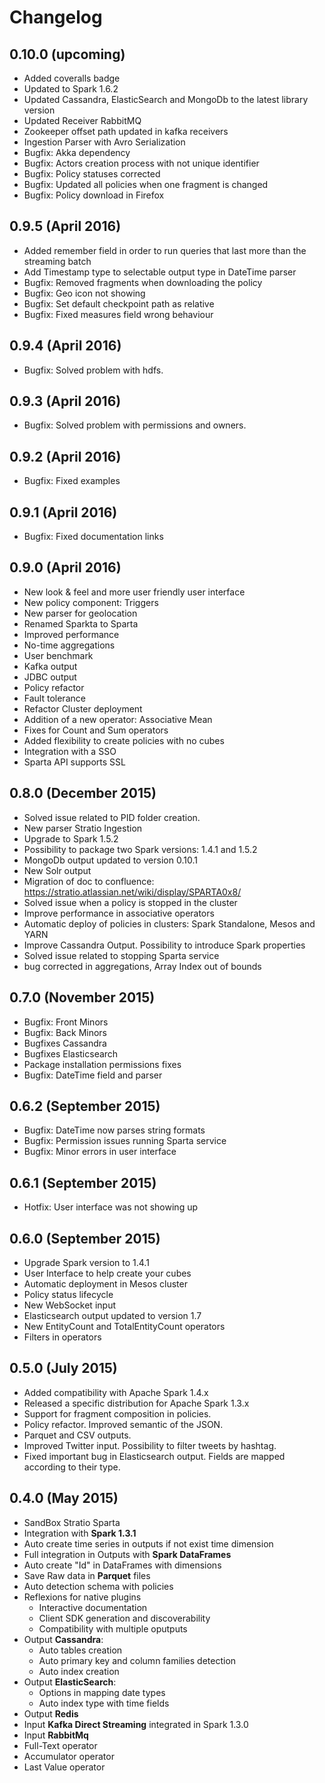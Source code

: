 # Changelog

## 0.10.0 (upcoming)

- Added coveralls badge
- Updated to Spark 1.6.2
- Updated Cassandra, ElasticSearch and MongoDb to the latest library version
- Updated Receiver RabbitMQ
- Zookeeper offset path updated in kafka receivers
- Ingestion Parser with Avro Serialization
- Bugfix: Akka dependency
- Bugfix: Actors creation process with not unique identifier
- Bugfix: Policy statuses corrected
- Bugfix: Updated all policies when one fragment is changed
- Bugfix: Policy download in Firefox

## 0.9.5 (April 2016)

- Added remember field in order to run queries that last more than the streaming batch
- Add Timestamp type to selectable output type in DateTime parser
- Bugfix: Removed fragments when downloading the policy
- Bugfix: Geo icon not showing
- Bugfix: Set default checkpoint path as relative
- Bugfix: Fixed measures field wrong behaviour

## 0.9.4 (April 2016)

- Bugfix: Solved problem with hdfs.

## 0.9.3 (April 2016)

- Bugfix: Solved problem with permissions and owners.

## 0.9.2 (April 2016)

- Bugfix: Fixed examples

## 0.9.1 (April 2016)

- Bugfix: Fixed documentation links

## 0.9.0 (April 2016)

- New look & feel and more user friendly user interface
- New policy component: Triggers
- New parser for geolocation
- Renamed Sparkta to Sparta
- Improved performance
- No-time aggregations
- User benchmark
- Kafka output
- JDBC output
- Policy refactor
- Fault tolerance
- Refactor Cluster deployment
- Addition of a new operator: Associative Mean
- Fixes for Count and Sum operators 
- Added flexibility to create policies with no cubes 
- Integration with a SSO 
- Sparta API supports SSL

## 0.8.0 (December 2015)

- Solved issue related to PID folder creation.
- New parser Stratio Ingestion
- Upgrade to Spark 1.5.2
- Possibility to package two Spark versions: 1.4.1 and 1.5.2
- MongoDb output updated to version 0.10.1
- New Solr output
- Migration of doc to confluence: https://stratio.atlassian.net/wiki/display/SPARTA0x8/
- Solved issue when a policy is stopped in the cluster
- Improve performance in associative operators
- Automatic deploy of policies in clusters: Spark Standalone, Mesos and YARN
- Improve Cassandra Output. Possibility to introduce Spark properties
- Solved issue related to stopping Sparta service
- bug corrected in aggregations, Array Index out of bounds

## 0.7.0 (November 2015)

- Bugfix: Front Minors
- Bugfix: Back Minors
- Bugfixes Cassandra
- Bugfixes Elasticsearch
- Package installation permissions fixes
- Bugfix: DateTime field and parser

## 0.6.2 (September 2015)

- Bugfix: DateTime now parses string formats
- Bugfix: Permission issues running Sparta service
- Bugfix: Minor errors in user interface

## 0.6.1 (September 2015)

- Hotfix: User interface was not showing up

## 0.6.0 (September 2015)

- Upgrade Spark version to 1.4.1
- User Interface to help create your cubes
- Automatic deployment in Mesos cluster
- Policy status lifecycle
- New WebSocket input
- Elasticsearch output updated to version 1.7
- New EntityCount and TotalEntityCount operators
- Filters in operators

## 0.5.0 (July 2015)

- Added compatibility with Apache Spark 1.4.x
- Released a specific distribution for Apache Spark 1.3.x
- Support for fragment composition in policies.
- Policy refactor. Improved semantic of the JSON.
- Parquet and CSV outputs.
- Improved Twitter input. Possibility to filter tweets by hashtag.
- Fixed important bug in Elasticsearch output. Fields are mapped according to their type.

## 0.4.0 (May 2015)

- SandBox Stratio Sparta
- Integration with **Spark 1.3.1**
- Auto create time series in outputs if not exist time dimension
- Full integration in Outputs with **Spark DataFrames**
- Auto create "Id" in DataFrames with dimensions
- Save Raw data in **Parquet** files
- Auto detection schema with policies
- Reflexions for native plugins
    - Interactive documentation
    - Client SDK generation and discoverability
    - Compatibility with multiple oputputs
- Output **Cassandra**:
   - Auto tables creation
   - Auto primary key and column families detection
   - Auto index creation
- Output **ElasticSearch**:
   - Options in mapping date types
   - Auto index type with time fields
- Output **Redis**
- Input **Kafka Direct Streaming** integrated in Spark 1.3.0
- Input **RabbitMq**
- Full-Text operator
- Accumulator operator
- Last Value operator







